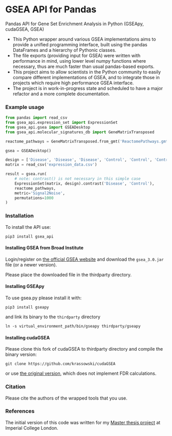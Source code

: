 # GSEA API for Pandas
Pandas API for Gene Set Enrichment Analysis in Python (GSEApy, cudaGSEA, GSEA)

- This Python wrapper around various GSEA implementations aims to provide a unified programming interface,
built using the pandas DataFrames and a hierarchy of Pythonic classes.
- The file exports (providing input for GSEA) were written with performance in mind, using lower level numpy functions where necessary, thus are much faster than usual pandas-based exports.
- This project aims to allow scientists in the Python community to easily compare different implementations of GSEA, and to integrate those in projects which require high performance GSEA interface.
- The project is in work-in-progress state and scheduled to have a major refactor and a more complete documentation.

### Example usage

```python
from pandas import read_csv
from gsea_api.expression_set import ExpressionSet
from gsea_api.gsea import GSEADesktop
from gsea_api.molecular_signatures_db import GeneMatrixTransposed

reactome_pathways = GeneMatrixTransposed.from_gmt('ReactomePathways.gmt')

gsea = GSEADesktop()

design = ['Disease', 'Disease', 'Disease', 'Control', 'Control', 'Control']
matrix = read_csv('expression_data.csv')

result = gsea.run(
    # note: contrast() is not necessary in this simple case
    ExpressionSet(matrix, design).contrast('Disease', 'Control'),
    reactome_pathways,
    metric='Signal2Noise',
    permutations=1000
)
```


### Installation

To install the API use:
```
pip3 install gsea_api
```

#### Installing GSEA from Broad Institute

Login/register on [the official GSEA website](http://software.broadinstitute.org/gsea/login.jsp) and download the `gsea_3.0.jar` file (or a newer version).

Please place the downloaded file in the thirdparty directory.


#### Installing GSEApy

To use gsea.py please install it with:

```
pip3 install gseapy
```

and link its binary to the `thirdparty` directory
```
ln -s virtual_environment_path/bin/gseapy thirdparty/gseapy
```

#### Installing cudaGSEA

Please clone this fork of cudaGSEA to thirdparty directory and compile the binary version:

```
git clone https://github.com/krassowski/cudaGSEA
```

or use [the original version](https://github.com/gravitino/cudaGSEA), which does not implement FDR calculations.

### Citation

Please cite the authors of the wrapped tools that you use.


### References

The initial version of this code was written for my [Master thesis project](https://github.com/krassowski/drug-disease-profile-matching) at Imperial College London.

